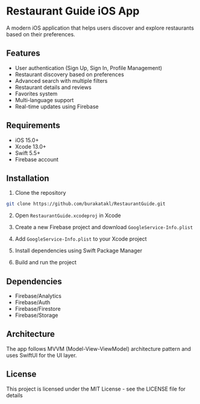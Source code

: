 # Restaurant Guide iOS App

A modern iOS application that helps users discover and explore restaurants based on their preferences.

## Features

- User authentication (Sign Up, Sign In, Profile Management)
- Restaurant discovery based on preferences
- Advanced search with multiple filters
- Restaurant details and reviews
- Favorites system
- Multi-language support
- Real-time updates using Firebase

## Requirements

- iOS 15.0+
- Xcode 13.0+
- Swift 5.5+
- Firebase account

## Installation

1. Clone the repository
```bash
git clone https://github.com/burakatakl/RestaurantGuide.git
```

2. Open `RestaurantGuide.xcodeproj` in Xcode

3. Create a new Firebase project and download `GoogleService-Info.plist`

4. Add `GoogleService-Info.plist` to your Xcode project

5. Install dependencies using Swift Package Manager

6. Build and run the project

## Dependencies

- Firebase/Analytics
- Firebase/Auth
- Firebase/Firestore
- Firebase/Storage

## Architecture

The app follows MVVM (Model-View-ViewModel) architecture pattern and uses SwiftUI for the UI layer.

## License

This project is licensed under the MIT License - see the LICENSE file for details
